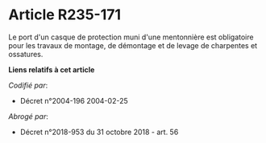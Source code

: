 # Article R235-171

Le port d'un casque de protection muni d'une mentonnière est obligatoire pour les travaux de montage, de démontage et de
levage de charpentes et ossatures.

**Liens relatifs à cet article**

_Codifié par_:

  - Décret n°2004-196 2004-02-25

_Abrogé par_:

  - Décret n°2018-953 du 31 octobre 2018 - art. 56
